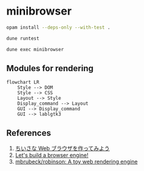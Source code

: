 # minibrowser

```bash
opam install --deps-only --with-test .

dune runtest

dune exec minibrowser
```

## Modules for rendering

```mermaid
flowchart LR
    Style --> DOM
    Style --> CSS
    Layout --> Style
    Display_command --> Layout
    GUI --> Display_command
    GUI --> lablgtk3
```

## References

1. [ちいさな Web ブラウザを作ってみよう](https://browserbook.shift-js.info/)
2. [Let's build a browser engine!](https://limpet.net/mbrubeck/2014/08/08/toy-layout-engine-1.html)
3. [mbrubeck/robinson: A toy web rendering engine](https://github.com/mbrubeck/robinson)
